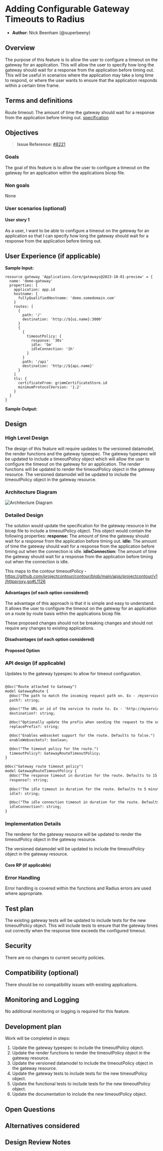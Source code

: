 # Adding Configurable Gateway Timeouts to Radius

* **Author**: Nick Beenham (@superbeeny)

## Overview

<!--
Provide a succinct high-level description of the component or feature and 
where/how it fits in the big picture. The overview should be one to three 
paragraphs long and should be understandable by someone outside the Radius
team. Do not provide the design details in this, section - there is a
dedicated section for that later in the document.
-->
The purpose of this feature is to allow the user to configure a timeout on the gateway for an application. This will allow the user to specify how long the gateway should wait for a response from the application before timing out. This will be useful in scenarios where the application may take a long time to respond, or where the user wants to ensure that the application responds within a certain time frame.

## Terms and definitions

<!--
Include any terms, definitions, or acronyms that are used in
this design document to assist the reader. They may or may not
be part of the user-facing experience once implemented, and can
be specific to this design context.
-->
Route timeout: The amount of time the gateway should wait for a response from the application before timing out.
[specification](https://www.envoyproxy.io/docs/envoy/v1.14.2/api-v2/api/v2/route/route_components.proto#envoy-api-field-route-routeaction-timeout)

## Objectives

<!--
Describe goals/non-goals and user-scenario of this feature to understand
the end-user goals.
* If the feature shares the same objectives of the existing design, link
  to the existing doc and section rather than repeat the same context.
* If the feature has a scenario, UX, or other product feature design doc,
  link it here and summarize the important parts.
-->

> **Issue Reference:** [#8221](https://github.com/radius-project/radius/issues/8221)

### Goals

<!--
Describe goals to define why we are doing this work, how we will make
priority decisions, and how we will determine success.
-->
The goal of this feature is to allow the user to configure a timeout on the gateway for an application within the applications bicep file.

### Non goals

<!--
Describe non-goals to identify something that we won’t be focusing on 
immediately. We won’t be expending any effort on these matters. If there
will be follow-ups after this work, list them here. If there are things
we plan to do in the future, but are out of scope of this design, list
them here. Provide a brief explanation on why this is a non-goal.
-->
None

### User scenarios (optional)

<!--
Describe the user scenarios for this design. Ensure that you define the
roles and personas in these user scenarios when it requires API design.
If you have an existing issue that describes the user scenarios, please
link to that issue instead.
-->

#### User story 1
As a user, I want to be able to configure a timeout on the gateway for an application so that I can specify how long the gateway should wait for a response from the application before timing out.


## User Experience (if applicable)
<!--
If the change impacts the user experience, provide expected interaction 
flow we aim to achieve through this proposal.

When users interact with Radius through the CLI, include sample 
input commands and their corresponding output. Include a bicep/helm code 
sample, if this proposal involves updates to that experience.
-->

**Sample Input:**
<!--
Provide a sample CLI command input and/or bicep/helm code.
-->
```bicep
resource gateway 'Applications.Core/gateways@2023-10-01-preview' = {
  name: 'demo-gateway'
  properties: {
    application: app.id
    hostname: {
      fullyQualifiedHostname: 'demo.somedomain.com'
    }
    routes: [
      {
        path: '/'
        destination: 'http://${ui.name}:3000'
      }
      {
        {
          timeoutPolicy: {
            response: '30s'
            idle: '5m'
            idleConnection: '1h'
          }
        }
        path: '/api'
        destination: 'http://${api.name}'
      }
    ]
    tls: {
      certificateFrom: grimmCertificateStore.id
      minimumProtocolVersion: '1.2'
    }
  }
}
```

**Sample Output:**
<!--
Provide a sample output for the inputs provided above.
-->



## Design

### High Level Design
<!--
High level overview of the data flow and key components.

Provide a high-level description, using diagrams as appropriate, and top-level
explanations to convey the architectural/design overview. Don’t go into a lot
of details yet but provide enough information about the relationship between
these components and other components. Call out or highlight new components
that are not part of this feature (dependencies). This diagram generally
treats the components as black boxes. Provide a pointer to a more detailed
design document, if one exists. 
-->

The design of this feature will require updates to the versioned datamodel, the render functions and the gateway typespec. The gateway typespec will be updated to include a timeoutPolicy object which will allow the user to configure the timeout on the gateway for an application. The render functions will be updated to render the timeoutPolicy object in the gateway resource. The versioned datamodel will be updated to include the timeoutPolicy object in the gateway resource.

### Architecture Diagram
<!--
Provide a diagram of the system architecture, illustrating how different
components interact with each other in the context of this proposal.

Include separate high level architecture diagram and component specific diagrams, wherever appropriate.
-->
![Architecture Diagram](./2025-01-gateway-timeouts/radius-timeout-arch.png)

### Detailed Design

<!--
This section should be detailed and thorough enough that another developer
could implement your design and provide enough detail to get a high confidence
estimate of the cost to implement the feature but isn’t as detailed as the 
code. Be sure to also consider testability in your design.

For each change, give each "change" in the proposal its own section and
describe it in enough detail that someone else could implement it. Cover
ALL of the important decisions like names. Your goal is to get an agreement
to proceed with coding and PRs.

If there are alternatives you are considering please include that in the open
questions section. If the product has a layered architecture, it's good to
align these sections with the product's layers. This will help readers use
their current understanding to understand your ideas.

Discuss the rationale behind architectural choices and alternative options 
considered during the design process.
-->

The solution would update the specification for the gateway resource in the bicep file to include a timeoutPolicy object. This object would contain the following properties:
  **response:** The amount of time the gateway should wait for a response from the application before timing out.
  **idle:** The amount of time the gateway should wait for a response from the application before timing out when the connection is idle.
  **idleConnection:** The amount of time the gateway should wait for a response from the application before timing out when the connection is idle.

This maps to the contour timeoutPolicy - https://github.com/projectcontour/contour/blob/main/apis/projectcontour/v1/httpproxy.go#L1126

#### Advantages (of each option considered)
<!--
Describe what's good about this plan relative to other options. 
Provides better user experience? Does it feel easy to implement? 
Provides flexibility for future work?
-->
The advantage of this approach is that it is simple and easy to understand. It allows the user to configure the timeout on the gateway for an application on a route by route basis within the applications bicep file.

These proposed changes should not be breaking changes and should not require any changes to existing applications.

#### Disadvantages (of each option considered)
<!--
Describe what's not ideal about this plan. Does it lock us into a 
particular design for future changes or is it flexible if we were to 
pivot in the future. This is a good place to cover risks.
-->

#### Proposed Option
<!--
Describe the recommended option and provide reasoning behind it.
-->

### API design (if applicable)

<!--
Include if applicable – any design that changes our public REST API, CLI
arguments/commands, or Go APIs for shared components should provide this
section. Write N/A here if not applicable.
- Describe the REST APIs in detail for new resource types or updates to
  existing resource types. E.g. API Path and Sample request and response.
- Describe new commands in the CLI or changes to existing CLI commands.
- Describe the new or modified Go APIs for any shared components.
-->
Updates to the gateway typespec to allow for timeout configuration.
```diff

@doc("Route attached to Gateway")
model GatewayRoute {
  @doc("The path to match the incoming request path on. Ex - /myservice.")
  path?: string;

  @doc("The URL or id of the service to route to. Ex - 'http://myservice'.")
  destination?: string;

  @doc("Optionally update the prefix when sending the request to the service. Ex - replacePrefix: '/' and path: '/myservice' will transform '/myservice/myroute' to '/myroute'")
  replacePrefix?: string;

  @doc("Enables websocket support for the route. Defaults to false.")
  enableWebsockets?: boolean;

  @doc("The timeout policy for the route.")
  timeoutPolicy?: GatewayRouteTimeoutPolicy;
}

@doc("Gateway route timeout policy")
model GatewayRouteTimeoutPolicy {
  @doc("The response timeout in duration for the route. Defaults to 15 seconds.")
  response?: string;
  
  @doc("The idle timeout in duration for the route. Defaults to 5 minutes.")
  idle?: string;

  @doc("The idle connection timeout in duration for the route. Defaults to 1 hour.")
  idleConnection?: string;
}
```

### Implementation Details
<!--
High level description of updates to each component. Provide information on 
the specific sub-components that will be updated, for example, controller, processor, renderer,
recipe engine, driver, to name a few.
-->
The renderer for the gateway resource will be updated to render the timeoutPolicy object in the gateway resource. 

The versioned datamodel will be updated to include the timeoutPolicy object in the gateway resource.


#### Core RP (if applicable)

### Error Handling
<!--
Describe the error scenarios that may occur and the corresponding recovery/error handling and user experience.
-->
Error handling is covered within the functions and Radius errors are used where appropriate.

## Test plan

<!--
Include the test plan to validate the features including the areas that
need functional tests.

Describe any functionality that will create new testing challenges:
- New dependencies
- External assets that tests need to access
- Features that do I/O or change OS state and are thus hard to unit test
-->
The existing gateway tests will be updated to include tests for the new timeoutPolicy object. This will include tests to ensure that the gateway times out correctly when the response time exceeds the configured timeout.

## Security

<!--
Describe any changes to the existing security model of Radius or security 
challenges of the features. For each challenge describe the security threat 
and its mitigation with this design. 

Examples include:
- Authentication 
- Storing secrets and credentials
- Using cryptography

If this feature has no new challenges or changes to the security model
then describe how the feature will use existing security features of Radius.
-->
There are no changes to current security policies.

## Compatibility (optional)

<!--
Describe potential compatibility issues with other components, such as
incompatibility with older CLIs, and include any breaking changes to
behaviors or APIs.
-->
There should be no compatibility issues with existing applications.

## Monitoring and Logging

<!--
Include the list of instrumentation such as metric, log, and trace to 
diagnose this new feature. It also describes how to troubleshoot this feature
with the instrumentation. 
-->
No additional monitoring or logging is required for this feature.

## Development plan

<!--
Describe how you will deliver your features. This includes aligning work items
to features, scenarios, or requirements, defining what deliverable will be
checked in at each point in the product and estimating the cost of each work
item. Don’t forget to include the Unit Test and functional test in your
estimates.
-->
Work will be completed in steps:
1. Update the gateway typespec to include the timeoutPolicy object.
2. Update the render functions to render the timeoutPolicy object in the gateway resource.
3. Update the versioned datamodel to include the timeoutPolicy object in the gateway resource.
4. Update the gateway tests to include tests for the new timeoutPolicy object.
5. Update the functional tests to include tests for the new timeoutPolicy object.
6. Update the documentation to include the new timeoutPolicy object.

## Open Questions

<!--
Describe (Q&A format) the important unknowns or things you're not sure about. 
Use the discussion to answer these with experts after people digest the 
overall design.
-->

## Alternatives considered

<!--
Describe the alternative designs that were considered or should be considered.
Give a justification for why alternative approaches should be rejected if
possible. 
-->

## Design Review Notes

<!--
Update this section with the decisions made during the design review meeting. This should be updated before the design is merged.
-->